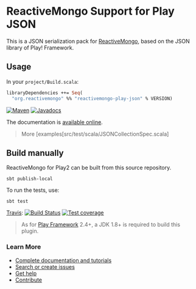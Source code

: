 # ReactiveMongo Support for Play JSON

This is a JSON serialization pack for [ReactiveMongo](http://reactivemongo.org), based on the JSON library of Play! Framework.

## Usage

In your `project/Build.scala`:

```ocaml
libraryDependencies ++= Seq(
  "org.reactivemongo" %% "reactivemongo-play-json" % VERSION)
```

[![Maven](https://img.shields.io/maven-central/v/org.reactivemongo/reactivemongo-play-json_2.12.svg)](http://search.maven.org/#search%7Cga%7C1%7Creactivemongo-play-json) [![Javadocs](https://javadoc.io/badge/org.reactivemongo/reactivemongo-play-json_2.12.svg)](https://javadoc.io/doc/org.reactivemongo/reactivemongo-play-json_2.12)

The documentation is [available online](http://reactivemongo.org/releases/0.12/documentation/json/overview.html).

> More [examples[src/test/scala/JSONCollectionSpec.scala]

## Build manually

ReactiveMongo for Play2 can be built from this source repository.

    sbt publish-local

To run the tests, use:

    sbt test

[Travis](https://travis-ci.org/ReactiveMongo/ReactiveMongo-Play-Json): [![Build Status](https://travis-ci.org/ReactiveMongo/ReactiveMongo-Play-Json.svg?branch=master)](https://travis-ci.org/ReactiveMongo/ReactiveMongo-Play-Json) 
[![Test coverage](https://img.shields.io/badge/coverage-69%25-green.svg)](https://reactivemongo.github.io/ReactiveMongo-Play-Json/coverage/0.12.0/)

> As for [Play Framework](http://playframework.com/) 2.4+, a JDK 1.8+ is required to build this plugin.

### Learn More

- [Complete documentation and tutorials](http://reactivemongo.org/releases/0.11/documentation/tutorial/play2.html)
- [Search or create issues](https://github.com/ReactiveMongo/ReactiveMongo-Play-Json/issues)
- [Get help](https://groups.google.com/forum/?fromgroups#!forum/reactivemongo)
- [Contribute](https://github.com/ReactiveMongo/ReactiveMongo/blob/master/CONTRIBUTING.md#reactivemongo-developer--contributor-guidelines)
